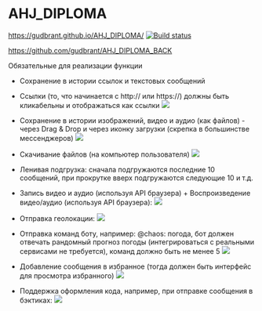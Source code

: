 # AHJ_DIPLOMA
https://gudbrant.github.io/AHJ_DIPLOMA/
[![Build status](https://ci.appveyor.com/api/projects/status/u70901ht03622qbo?svg=true)](https://ci.appveyor.com/project/gudbrant/ahj-diploma)

https://github.com/gudbrant/AHJ_DIPLOMA_BACK

Обязательные для реализации функции

- Сохранение в истории ссылок и текстовых сообщений
- Ссылки (то, что начинается с http:// или https://) должны быть кликабельны и отображаться как ссылки
![](/imgs/srcHyper.png)

- Сохранение в истории изображений, видео и аудио (как файлов) - через Drag & Drop и через иконку загрузки (скрепка в большинстве мессенджеров)
![](/imgs/srcDrag&Drop.gif)

- Скачивание файлов (на компьютер пользователя)
![](/imgs/srcDownload.gif)

- Ленивая подгрузка: сначала подгружаются последние 10 сообщений, при прокрутке вверх подгружаются следующие 10 и т.д.

- Запись видео и аудио (используя API браузера) + Воспроизведение видео/аудио (используя API браузера):
![](/imgs/srcAudioRec.gif)

- Отправка геолокации:
![](/imgs/srcGeo.gif)

- Отправка команд боту, например: @chaos: погода, бот должен отвечать рандомный прогноз погоды (интегрироваться с реальными сервисами не требуется), команд должно быть не менее 5
![](/imgs/srcBot.gif)

- Добавление сообщения в избранное (тогда должен быть интерфейс для просмотра избранного)
![](/imgs/srcFavorite.gif)

- Поддержка оформления кода, например, при отправке сообщения в бэктиках:
![](/imgs/srcCode.gif)
